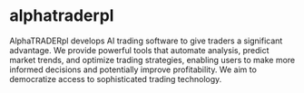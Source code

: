 # alphatraderpl
AlphaTRADERpl develops AI trading software to give traders a significant advantage. We provide powerful tools that automate analysis, predict market trends, and optimize trading strategies, enabling users to make more informed decisions and potentially improve profitability. We aim to democratize access to sophisticated trading technology.
